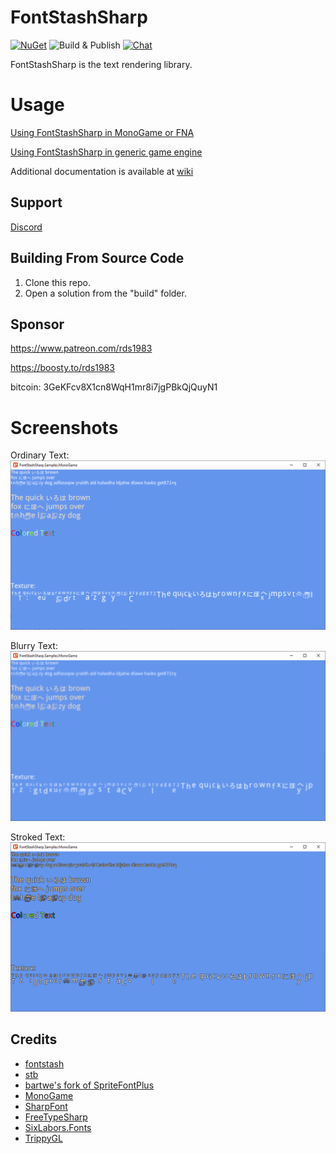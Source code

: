 # FontStashSharp
[![NuGet](https://img.shields.io/nuget/v/FontStashSharp.svg)](https://www.nuget.org/packages/FontStashSharp/)
![Build & Publish](https://github.com/rds1983/FontStashSharp/workflows/Build%20&%20Publish/badge.svg)
[![Chat](https://img.shields.io/discord/628186029488340992.svg)](https://discord.gg/ZeHxhCY)

FontStashSharp is the text rendering library.

# Usage
[Using FontStashSharp in MonoGame or FNA](https://github.com/FontStashSharp/FontStashSharp/wiki/Using-FontStashSharp-in-MonoGame-or-FNA)

[Using FontStashSharp in generic game engine](https://github.com/rds1983/FontStashSharp/wiki/Using-FontStashSharp-in-generic-game-engine)

Additional documentation is available at [wiki](https://github.com/rds1983/FontStashSharp/wiki)

## Support
[Discord](https://discord.gg/ZeHxhCY)

## Building From Source Code
1. Clone this repo.
2. Open a solution from the "build" folder.

## Sponsor
https://www.patreon.com/rds1983

https://boosty.to/rds1983

bitcoin: 3GeKFcv8X1cn8WqH1mr8i7jgPBkQjQuyN1

# Screenshots
Ordinary Text:
![](/screenshots/simple.png)

Blurry Text:
![](/screenshots/blurry.png)

Stroked Text:
![](/screenshots/stroked.png)

## Credits
* [fontstash](https://github.com/memononen/fontstash)
* [stb](https://github.com/nothings/stb)
* [bartwe's fork of SpriteFontPlus](https://github.com/bartwe/SpriteFontPlus)
* [MonoGame](http://www.monogame.net/)
* [SharpFont](https://github.com/Robmaister/SharpFont)
* [FreeTypeSharp](https://github.com/ryancheung/FreeTypeSharp)
* [SixLabors.Fonts](https://github.com/SixLabors/Fonts)
* [TrippyGL](https://github.com/SilkCommunity/TrippyGL)
